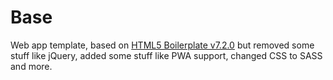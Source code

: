 # Base
Web app template, based on [HTML5 Boilerplate v7.2.0](https://html5boilerplate.com/) but removed some stuff like jQuery, added some stuff like PWA support, changed CSS to SASS and more.